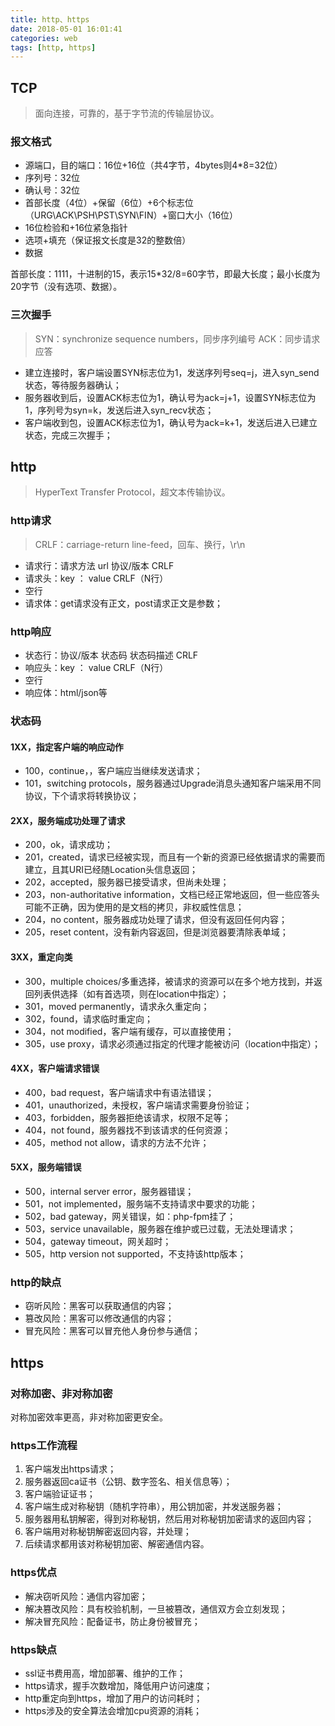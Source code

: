 ```yaml
---
title: http、https
date: 2018-05-01 16:01:41
categories: web
tags: [http, https]
---
```


## TCP

> 面向连接，可靠的，基于字节流的传输层协议。

### 报文格式

+ 源端口，目的端口：16位+16位（共4字节，4bytes则4*8=32位）
+ 序列号：32位
+ 确认号：32位
+ 首部长度（4位）+保留（6位）+6个标志位（URG\ACK\PSH\PST\SYN\FIN）+窗口大小（16位）
+ 16位检验和+16位紧急指针
+ 选项+填充（保证报文长度是32的整数倍）
+ 数据

首部长度：1111，十进制的15，表示15*32/8=60字节，即最大长度；最小长度为20字节（没有选项、数据）。

### 三次握手

> SYN：synchronize sequence numbers，同步序列编号
> ACK：同步请求应答

+ 建立连接时，客户端设置SYN标志位为1，发送序列号seq=j，进入syn_send状态，等待服务器确认；
+ 服务器收到后，设置ACK标志位为1，确认号为ack=j+1，设置SYN标志位为1，序列号为syn=k，发送后进入syn_recv状态；
+ 客户端收到包，设置ACK标志位为1，确认号为ack=k+1，发送后进入已建立状态，完成三次握手；

## http

> HyperText Transfer Protocol，超文本传输协议。

### http请求

> CRLF：carriage-return line-feed，回车、换行，\r\n

+ 请求行：请求方法 url 协议/版本 CRLF
+ 请求头：key ： value CRLF（N行）
+ 空行
+ 请求体：get请求没有正文，post请求正文是参数；

### http响应

+ 状态行：协议/版本 状态码 状态码描述 CRLF
+ 响应头：key ： value CRLF（N行）
+ 空行
+ 响应体：html/json等

### 状态码

#### 1XX，指定客户端的响应动作

+ 100，continue，，客户端应当继续发送请求；
+ 101，switching protocols，服务器通过Upgrade消息头通知客户端采用不同协议，下个请求将转换协议；

#### 2XX，服务端成功处理了请求

+ 200，ok，请求成功；
+ 201，created，请求已经被实现，而且有一个新的资源已经依据请求的需要而建立，且其URI已经随Location头信息返回；
+ 202，accepted，服务器已接受请求，但尚未处理；
+ 203，non-authoritative information，文档已经正常地返回，但一些应答头可能不正确，因为使用的是文档的拷贝，非权威性信息；
+ 204，no content，服务器成功处理了请求，但没有返回任何内容；
+ 205，reset content，没有新内容返回，但是浏览器要清除表单域；

#### 3XX，重定向类

+ 300，multiple choices/多重选择，被请求的资源可以在多个地方找到，并返回列表供选择（如有首选项，则在location中指定）；
+ 301，moved permanently，请求永久重定向；
+ 302，found，请求临时重定向；
+ 304，not modified，客户端有缓存，可以直接使用；
+ 305，use proxy，请求必须通过指定的代理才能被访问（location中指定）；

#### 4XX，客户端请求错误

+ 400，bad request，客户端请求中有语法错误；
+ 401，unauthorized，未授权，客户端请求需要身份验证；
+ 403，forbidden，服务器拒绝该请求，权限不足等；
+ 404，not found，服务器找不到该请求的任何资源；
+ 405，method not allow，请求的方法不允许；

#### 5XX，服务端错误

+ 500，internal server error，服务器错误；
+ 501，not implemented，服务端不支持请求中要求的功能；
+ 502，bad gateway，网关错误，如：php-fpm挂了；
+ 503，service unavailable，服务器在维护或已过载，无法处理请求；
+ 504，gateway timeout，网关超时；
+ 505，http version not supported，不支持该http版本；

### http的缺点

+ 窃听风险：黑客可以获取通信的内容；
+ 篡改风险：黑客可以修改通信的内容；
+ 冒充风险：黑客可以冒充他人身份参与通信；

## https

### 对称加密、非对称加密

对称加密效率更高，非对称加密更安全。

### https工作流程

1. 客户端发出https请求；
1. 服务器返回ca证书（公钥、数字签名、相关信息等）；
1. 客户端验证证书；
1. 客户端生成对称秘钥（随机字符串），用公钥加密，并发送服务器；
1. 服务器用私钥解密，得到对称秘钥，然后用对称秘钥加密请求的返回内容；
1. 客户端用对称秘钥解密返回内容，并处理；
1. 后续请求都用该对称秘钥加密、解密通信内容。

### https优点

+ 解决窃听风险：通信内容加密；
+ 解决篡改风险：具有校验机制，一旦被篡改，通信双方会立刻发现；
+ 解决冒充风险：配备证书，防止身份被冒充；

### https缺点

+ ssl证书费用高，增加部署、维护的工作；
+ https请求，握手次数增加，降低用户访问速度；
+ http重定向到https，增加了用户的访问耗时；
+ https涉及的安全算法会增加cpu资源的消耗；

